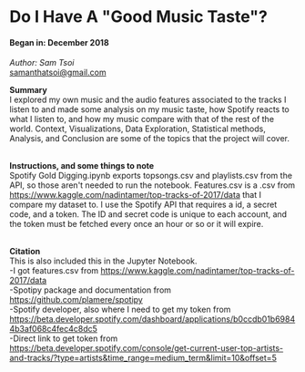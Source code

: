 # Do I Have A "Good Music Taste"?
#### Began in: December 2018 
_Author: Sam Tsoi_ <br>
samanthatsoi@gmail.com <br>

**Summary** <br>
I explored my own music and the audio features associated to the tracks I listen to and made some analysis on my music taste, how Spotify reacts to what I listen to, and how my music compare with that of the rest of the world. Context, Visualizations, Data Exploration, Statistical methods, Analysis, and Conclusion are some of the topics that the project will cover. <br> <br>

**Instructions, and some things to note** <br>
Spotify Gold Digging.ipynb exports topsongs.csv and playlists.csv from the API, so those aren't needed to run the notebook. Features.csv is a .csv from https://www.kaggle.com/nadintamer/top-tracks-of-2017/data that I compare my dataset to. I use the Spotify API that requires a id, a secret code, and a token. The ID and secret code is unique to each account, and the token must be fetched every once an hour or so or it will expire.  <br> <br>


**Citation** <br> This is also included this in the Jupyter Notebook.
<br>
-I got features.csv from https://www.kaggle.com/nadintamer/top-tracks-of-2017/data
<br>
-Spotipy package and documentation from https://github.com/plamere/spotipy
<br>
-Spotify developer, also where I need to get my token from https://beta.developer.spotify.com/dashboard/applications/b0ccdb01b69844b3af068c4fec4c8dc5
<br>
-Direct link to get token from https://beta.developer.spotify.com/console/get-current-user-top-artists-and-tracks/?type=artists&time_range=medium_term&limit=10&offset=5